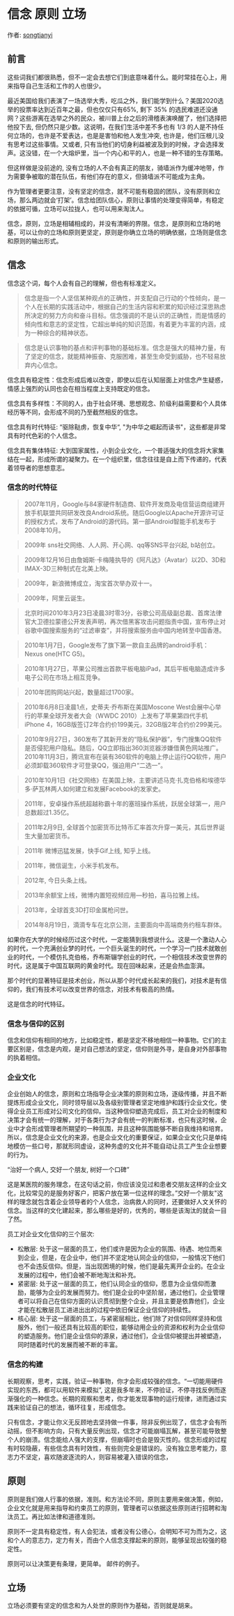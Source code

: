 # 信念 原则 立场

作者: [songtianyi](http://songtianyi.info) 

## 前言

这些词我们都很熟悉，但不一定会去想它们到底意味着什么。能时常挂在心上，用来指导自己生活和工作的人也很少。

最近美国给我们表演了一场选举大秀，吃瓜之外，我们能学到什么？美国2020选举的投票率达到近百年之最，但也仅仅只有65%, 剩下 35% 的选民难道还没通网？这些游离在选举之外的民众，被川普上台之后的滑稽表演唤醒了，他们选择把他投下去, 但仍然只是少数。这说明，在我们生活中差不多也有 1/3 的人是不持任何立场的，也许是不爱表达，也是是害怕和他人发生冲突, 也许是，他们压根儿没有思考过这些事情。又或者, 只有当他们的切身利益被波及到的时候，才会选择发声。这没错，在一个大熔炉里，当一个内心和平的人，也是一种不错的生存策略。

但这样做是没前途的, 没有立场的人不会有真正的朋友，骑墙派作为缓冲地带，作为需要争被取的潜在队伍，有他们存在的意义，但骑墙派不可能成为主角。

作为管理者更要注意，没有坚定的信念，就不可能有稳固的团队，没有原则和立场，那么两边就会‘打架’。信念给团队信心，原则让事情的处理变得简单，有稳定的依据可循，立场可以拉拢人，也可以用来淘汰人。

信念，原则，立场是相辅相成的，并没有清晰的界限。信念，是原则和立场的地基，可以让你的立场和原则更坚定，原则是你确立立场的明确依据，立场则是信念和原则的输出形式。

## 信念

信念这个词，每个人会有自己的理解，但也有标准定义。

> 信念是指一个人坚信某种观点的正确性，并支配自己行动的个性倾向，是一个人在长期的实践活动中，根据自己的生活内容和积累的知识经过深思熟虑所决定的努力方向和奋斗目标。信念强调的不是认识的正确性，而是情感的倾向性和意志的坚定性，它超出单纯的知识范围，有着更为丰富的内涵，成为一种综合的精神状态。

> 信念是认识事物的基点和评判事物的基础标准。信念是强大的精神力量，有了坚定的信念，就能精神振奋、克服困难，甚至生命受到威胁，也不轻易放弃内心信念。

信念具有稳定性：信念形成后难以改变，即使以后在认知层面上对信念产生疑惑，情感上强烈的认同也会在相当程度上支持既定的信念。

信念具有多样性：不同的人，由于社会环境、思想观念、阶级利益需要和个人具体经历等不同，会形成不同的乃至截然相反的信念。

信念具有时代特征: “驱除鞑虏，恢复中华“, "为中华之崛起而读书"，这些都是非常具有时代色彩的个人信念。

信念具有集体特征: 大到国家属性，小到企业文化，一个普适强大的信念将大家集结在一起，形成所谓的凝聚力。在一个组织里，信念往往是自上而下传递的，代表着领导者的思想意志。

### 信念的时代特征

> 2007年11月，Google与84家硬件制造商、软件开发商及电信营运商组建开放手机联盟共同研发改良Android系统。随后Google以Apache开源许可证的授权方式，发布了Android的源代码。第一部Android智能手机发布于2008年10月。

> 2009年 sns社交网络、人人网、开心网、qq等SNS平台兴起, b站创立。

> 2009年12月16日由詹姆斯·卡梅隆执导的《阿凡达》（Avatar）以2D、3D和IMAX-3D三种制式在北美上映。

> 2009年，新浪微博成立，淘宝首次举办双十一。

> 2009年，阿里云诞生。

> 北京时间2010年3月23日凌晨3时零3分，谷歌公司高级副总裁、首席法律官大卫德拉蒙德公开发表声明，再次借黑客攻击问题指责中国，宣布停止对谷歌中国搜索服务的“过滤审查”，并将搜索服务由中国内地转至中国香港。

> 2010年1月7日，Google发布了旗下第一款自主品牌的android手机：Nexus one(HTC G5)。

> 2010年1月27日，苹果公司推出首款平板电脑iPad，其后平板电脑造成许多电子公司在市场上相互竞争。

> 2010年团购网站兴起，数量超过1700家。

> 2010年6月8日凌晨1点，史蒂夫·乔布斯在美国Moscone West会展中心举行的苹果全球开发者大会（WWDC 2010）上发布了苹果第四代手机iPhone 4，16GB版签订2年合约价199美元，32GB版2年合约价299美元。

> 2010年9月27日，360发布了其新开发的“隐私保护器”，专门搜集QQ软件是否侵犯用户隐私。随后，QQ立即指出360浏览器涉嫌借黄色网站推广。2010年11月3日，腾讯宣布在装有360软件的电脑上停止运行QQ软件，用户必须卸载360软件才可登录QQ，强迫用户“二选一”。

> 2010年10月1日《社交网络》在美国上映，主要讲述马克·扎克伯格和埃德华多·萨瓦林两人如何建立和发展Facebook的发家史。

> 2011年，安卓操作系统超越称霸十年的塞班操作系统，跃居全球第一，用户总数超过1.35亿。

> 2011年2月9日, 全球首个加密货币比特币汇率首次升穿一美元，其后世界诞生大量加密货币。

> 2011年 微博迅猛发展，快手Gif上线, 知乎上线。

> 2011年，微信诞生，小米手机发布。

> 2012年, 今日头条上线。

> 2013年余额宝上线，微博内置短视频应用—秒拍，喜马拉雅上线。

> 2013年，全球首支3D打印金属枪问世。

> 2014年8月19日，滴滴专车在北京公测，主要面向中高端商务约租车群体。

如果你在大学的时候经历过这个时代，一定能猜到我想说什么。这是一个激动人心的时代，一个充满创业梦的时代，一个巨头诞生的时代，一个学习一门技术就敢创业的时代，一个模仿扎克伯格，乔布斯辍学创业的时代，一个相信技术改变世界的时代，这是属于中国互联网的黄金时代。现在回味起来，还是会热血澎湃。

那个时代的显著特征是技术创业，所以从那个时代成长起来的我们，对技术是有信仰的，我们有技术可以改变世界的信念，对技术有极高的热情。

这是信念的时代特征。

### 信念与信仰的区别

信念和信仰有相同的地方，比如稳定性，都是坚定不移地相信一种事物。它们的主要区别是，信念是内观，是对自己想法的坚定，信仰则是外寻，是自身对外部事物的执着相信。

### 企业文化

企业创始人的信念，原则和立场指导企业决策的原则和立场，逐级传播，并且不断提炼形成企业文化，同时领导层以及各级别管理者坚定地维护和践行企业文化，使得企业员工形成对公司文化的信仰。当这种信仰塑造完成后，员工对企业的制度和决策才会有统一的理解，对于各类行为才会有统一的判断标准，也只有这时候，企业中才会形成管理者所期望的一种氛围，并且这种氛围能够不断自我维持和培育。所以，信念是企业文化的来源，也是企业文化的重要保证，如果企业文化只是单纯地模仿一些口号，那就形同虚设，这种务虚的文化并不能自动让员工产生企业想要的行为。

“治好一个病人, 交好一个朋友, 树好一个口碑”

这是某医院的服务理念，在这句话之前，你应该没见过和患者交朋友这样的企业文化，比较常见的是服务好客户，把客户放在第一位这样的理念。”交好一个朋友"这样的理念就包含着企业领导者的个人信念，治病救人的同时，还要做好人文关怀的信念。当这样的文化建起来，那么哪些是好的，优秀的，哪些是该淘汰的就会一目了然。

员工对企业文化信仰的三个层次:

* 松散层: 处于这一层面的员工，他们或许是因为企业的氛围、待遇、地位而来到企业，但是，在企业中，他们并不坚定地认同企业的信仰，一般情况下他们也不会违反信仰。但是，当出现困境的时候，他们是最先离开企业的。在企业发展的过程中，他们会被不断地淘汰和补充。
* 紧密层: 处于这一层面的员工，他们认同企业的信仰，愿意为企业信仰而激励，能够为企业的发展而努力。他们是企业的中坚阶层，通过他们，企业管理者可以将自己在信仰方面的认识贯彻到整个企业，并且主要是依靠他们，企业才能在松散层员工进进出出的过程中依旧保证企业信仰的持续性。
* 核心层: 处于这一层面的员工，与紧密层相比，他们除了对信仰同样坚持和信服外，他们一般还具有比较高的职位，能够动用企业的资源和权利为企业信仰的塑造服务。他们是企业信仰的源泉，通过他们，企业信仰被提出并被塑造，同时随着时代的发展而被不断的丰富。

### 信念的构建

长期观察，思考，实践，验证一种事物，你才会形成较强的信念。“一切能用硬件实现的东西，都可以用软件来模拟”, 这是我多年来，不停验证，不停寻找反例而逐渐强化的一种信念。长期的观察和思考，你才能发现事物的运行规律，进而通过实践来验证自己的想法，循环往复，形成信念。

只有信念，才能让你义无反顾地去坚持做一件事，除非反例出现了，信念才会有所动摇，但不影响方向，只有大量反例出现，信念才可能崩塌瓦解，甚至可能导致整个人的崩溃。信念能给人强大的支撑，但崩塌时也会是毁灭性的。信念形成的过程有时较隐蔽，有些信念具有时效性，有些则完全是错误的。没有独立思考能力，意志力不坚定，喜欢随波逐流的人，则容易被灌入错误的信念，

## 原则

原则是我们做人行事的依据，准则。和方法论不同，原则主要用来做决策，例如，企业文化就是用来指导和约束员工的原则，管理者可以依据这些原则进行招聘和淘汰员工。再比如法律和道德准则。

原则不一定具有稳定性，有人会犯法，或者没有公德心，会明知不可为而为之，这和个人的意志力，定力有关，而由个人信念支撑起来的原则，能够呈现出较强的稳定性。

原则可以让决策更有条理，更简单。
邮件的例子。

## 立场

立场必须要有坚定的信念和为人处世的原则作为基础，否则就是胡来。
